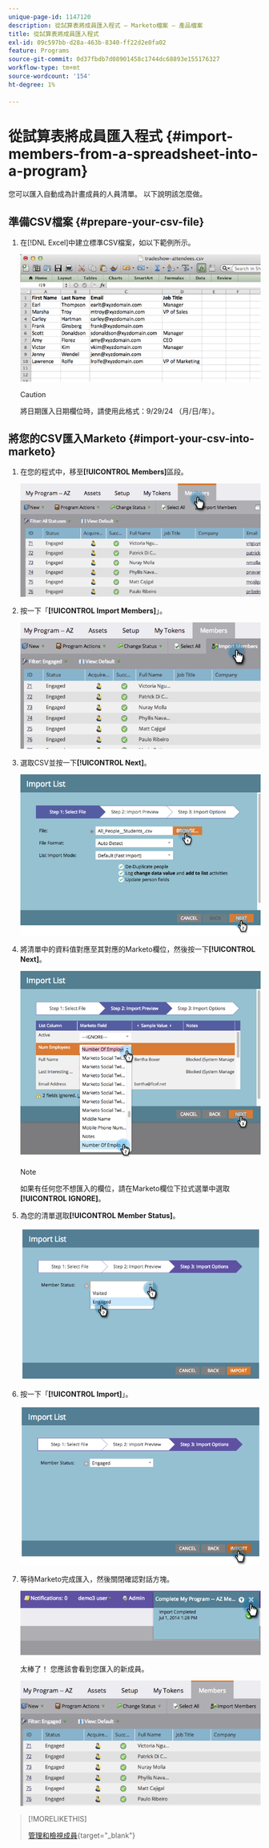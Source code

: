 ```yaml
---
unique-page-id: 1147120
description: 從試算表將成員匯入程式 — Marketo檔案 — 產品檔案
title: 從試算表將成員匯入程式
exl-id: 09c597bb-d28a-463b-8340-ff22d2e0fa02
feature: Programs
source-git-commit: 0d37fbdb7d08901458c1744dc68893e155176327
workflow-type: tm+mt
source-wordcount: '154'
ht-degree: 1%

---
```


# 從試算表將成員匯入程式 {#import-members-from-a-spreadsheet-into-a-program}

您可以匯入自動成為計畫成員的人員清單。 以下說明該怎麼做。

## 準備CSV檔案 {#prepare-your-csv-file}

1. 在[!DNL Excel]中建立標準CSV檔案，如以下範例所示。

   ![](assets/image2014-9-18-14-3a33-3a4.png)

   >[!CAUTION]
   >
   >將日期匯入日期欄位時，請使用此格式：9/29/24 （月/日/年）。

## 將您的CSV匯入Marketo {#import-your-csv-into-marketo}

1. 在您的程式中，移至&#x200B;**[!UICONTROL Members]**&#x200B;區段。

   ![](assets/image2014-9-18-15-3a3-3a57.png)

1. 按一下「**[!UICONTROL Import Members]**」。

   ![](assets/image2014-9-18-15-3a38-3a14.png)

1. 選取CSV並按一下&#x200B;**[!UICONTROL Next]**。

   ![](assets/importlist1.png)

1. 將清單中的資料值對應至其對應的Marketo欄位，然後按一下&#x200B;**[!UICONTROL Next]**。

   ![](assets/importlist12.png)

   >[!NOTE]
   >
   >如果有任何您不想匯入的欄位，請在Marketo欄位下拉式選單中選取&#x200B;**[!UICONTROL IGNORE]**。

1. 為您的清單選取&#x200B;**[!UICONTROL Member Status]**。

   ![](assets/image2014-9-18-15-3a41-3a32.png)

1. 按一下「**[!UICONTROL Import]**」。

   ![](assets/image2014-9-18-15-3a44-3a19.png)

1. 等待Marketo完成匯入，然後關閉確認對話方塊。

   ![](assets/image2014-9-18-15-3a44-3a37.png)

   太棒了！ 您應該會看到您匯入的新成員。

   ![](assets/image2014-9-18-15-3a45-3a16.png)

>[!MORELIKETHIS]
>
>[管理和檢視成員](/help/marketo/product-docs/core-marketo-concepts/programs/working-with-programs/manage-and-view-members.md){target="_blank"}
